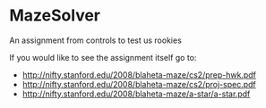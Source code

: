 # MazeSolver
 An assignment from controls to test us rookies

If you would like to see the assignment itself go to:
* http://nifty.stanford.edu/2008/blaheta-maze/cs2/prep-hwk.pdf
* http://nifty.stanford.edu/2008/blaheta-maze/cs2/proj-spec.pdf
* http://nifty.stanford.edu/2008/blaheta-maze/a-star/a-star.pdf
